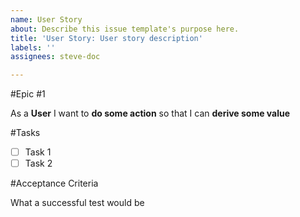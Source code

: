 ```yaml
---
name: User Story
about: Describe this issue template's purpose here.
title: 'User Story: User story description'
labels: ''
assignees: steve-doc

---
```


#Epic #1

As a **User** I want to **do some action** so that I can **derive some value**

#Tasks

* [ ] Task 1
* [ ] Task 2

#Acceptance Criteria

What a successful test would be
